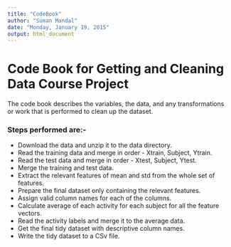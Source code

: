 ```yaml
---
title: "CodeBook"
author: "Suman Mandal"
date: "Monday, January 19, 2015"
output: html_document
---
```


Code Book for Getting and Cleaning Data Course Project
=============

The code book describes the variables, the data, and any transformations or work that is performed to clean up the dataset.

### Steps performed are:-

* Download the data and unzip it to the data directory.
* Read the training data and merge in order - Xtrain, Subject, Ytrain.
* Read the test data and merge in order - Xtest, Subject, Ytest.
* Merge the training and test data.
* Extract the relevant features of mean and std from the whole set of features.
* Prepare the final dataset only containing the relevant features.
* Assign valid column names for each of the columns.
* Calculate average of each activity for each subject for all the feature vectors.
* Read the activity labels and merge it to the average data.
* Get the final tidy dataset with descriptive column names.
* Write the tidy dataset to a CSv file.








